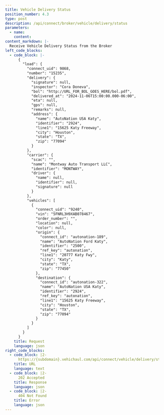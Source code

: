 ```yaml
---
title: Vehicle Delivery Status
position_number: 4.3
type: post
description: /api/connect/broker/vehicle/delivery/status
parameters:
  - name: 
    content: 
content_markdown: |-
  Receive Vehicle Delivery Status from the Broker
left_code_blocks:
  - code_block: |-
      {
        "load": {
          "connect_uid": 9868,
          "number": "15235",
          "delivery": {
            "signature": null,
            "inspector": "Cora Doneva",
            "bol": "http://URL_FOR_BOL_GOES_HERE/bol.pdf",
            "delivered_at": "2024-11-06T15:00:00.000-06:00",
            "eta": null,
            "gps": null,
            "remarks": null,
            "address": {
              "name": "AutoNation USA Katy",
              "identifier": "2924",
              "line1": "15625 Katy Freeway",
              "city": "Houston",
              "state": "TX",
              "zip": "77094"
            }
          },
          "carrier": {
            "scac": "",
            "name": "Montway Auto Transport LLC",
            "identifier": "MONTWAY",
            "driver": {
              "name": null,
              "identifier": null,
              "signature": null
            }
          },
          "vehicles": [
            {
              "connect_uid": "9240",
              "vin": "5FNRL3H9XAB078467",
              "order_number": "",
              "location": null,
              "color": null,
              "origin": {
                "connect_id": "autonation-189",
                "name": "AutoNation Ford Katy",
                "identifier": "2500",
                "ref_key": "autonation",
                "line1": "20777 Katy Fwy",
                "city": "Katy",
                "state": "TX",
                "zip": "77450"
              },
              "destination": {
                "connect_id": "autonation-322",
                "name": "AutoNation USA Katy",
                "identifier": "2924",
                "ref_key": "autonation",
                "line1": "15625 Katy Freeway",
                "city": "Houston",
                "state": "TX",
                "zip": "77094"
              }
            }
          ]
        }
      } 
    title: Request
    language: json
right_code_blocks:
  - code_block: |2-
      https://{subdomain}.vehichaul.com/api/connect/vehicle/delivery/status
    title: URL
    language: text
  - code_block: |2-
      202 Accepted
    title: Response
    language: json
  - code_block: |2-
      404 Not Found
    title: Error
    language: json
---
```

